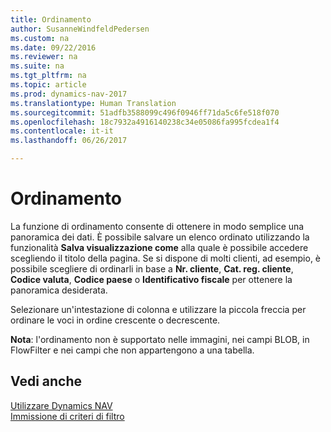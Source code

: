 ```yaml
---
title: Ordinamento
author: SusanneWindfeldPedersen
ms.custom: na
ms.date: 09/22/2016
ms.reviewer: na
ms.suite: na
ms.tgt_pltfrm: na
ms.topic: article
ms.prod: dynamics-nav-2017
ms.translationtype: Human Translation
ms.sourcegitcommit: 51adfb3588099c496f0946ff71da5c6fe518f070
ms.openlocfilehash: 18c7932a4916140238c34e05086fa995fcdea1f4
ms.contentlocale: it-it
ms.lasthandoff: 06/26/2017

---
```

    
# <a name="sorting"></a>Ordinamento
La funzione di ordinamento consente di ottenere in modo semplice una panoramica dei dati. È possibile salvare un elenco ordinato utilizzando la funzionalità **Salva visualizzazione come** alla quale è possibile accedere scegliendo il titolo della pagina. Se si dispone di molti clienti, ad esempio, è possibile scegliere di ordinarli in base a **Nr. cliente**, **Cat. reg. cliente**, **Codice valuta**, **Codice paese** o **Identificativo fiscale** per ottenere la panoramica desiderata.

Selezionare un'intestazione di colonna e utilizzare la piccola freccia per ordinare le voci in ordine crescente o decrescente.  

**Nota**: l'ordinamento non è supportato nelle immagini, nei campi BLOB, in FlowFilter e nei campi che non appartengono a una tabella.

## <a name="see-also"></a>Vedi anche
[Utilizzare Dynamics NAV](ui-work-product.md)  
[Immissione di criteri di filtro](ui-enter-criteria-filters.md)



